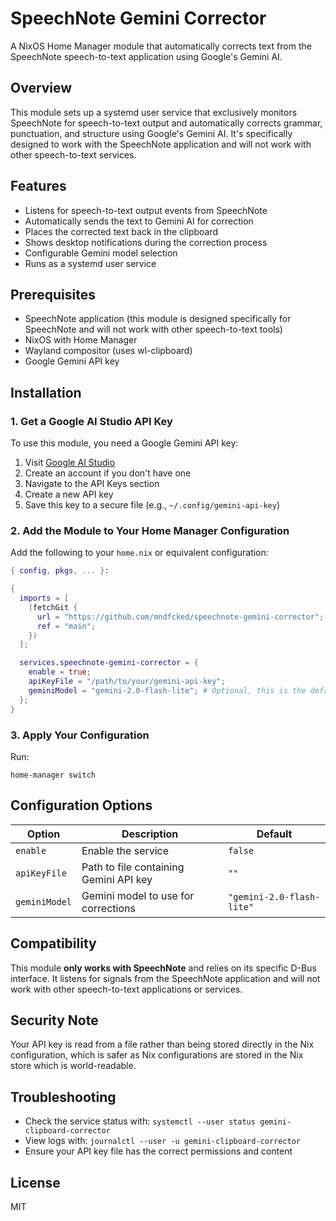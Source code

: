 # SpeechNote Gemini Corrector

A NixOS Home Manager module that automatically corrects text from the SpeechNote speech-to-text application using Google's Gemini AI.

## Overview

This module sets up a systemd user service that exclusively monitors SpeechNote for speech-to-text output and automatically corrects grammar, punctuation, and structure using Google's Gemini AI. It's specifically designed to work with the SpeechNote application and will not work with other speech-to-text services.

## Features

- Listens for speech-to-text output events from SpeechNote
- Automatically sends the text to Gemini AI for correction
- Places the corrected text back in the clipboard
- Shows desktop notifications during the correction process
- Configurable Gemini model selection
- Runs as a systemd user service

## Prerequisites

- SpeechNote application (this module is designed specifically for SpeechNote and will not work with other speech-to-text tools)
- NixOS with Home Manager
- Wayland compositor (uses wl-clipboard)
- Google Gemini API key

## Installation

### 1. Get a Google AI Studio API Key

To use this module, you need a Google Gemini API key:

1. Visit [Google AI Studio](https://aistudio.google.com/)
2. Create an account if you don't have one
3. Navigate to the API Keys section
4. Create a new API key
5. Save this key to a secure file (e.g., `~/.config/gemini-api-key`)

### 2. Add the Module to Your Home Manager Configuration

Add the following to your `home.nix` or equivalent configuration:

```nix
{ config, pkgs, ... }:

{
  imports = [
    (fetchGit {
      url = "https://github.com/mndfcked/speechnote-gemini-corrector";
      ref = "main";
    })
  ];

  services.speechnote-gemini-corrector = {
    enable = true;
    apiKeyFile = "/path/to/your/gemini-api-key";
    geminiModel = "gemini-2.0-flash-lite"; # Optional, this is the default
  };
}
```

### 3. Apply Your Configuration

Run:

```
home-manager switch
```

## Configuration Options

| Option | Description | Default |
|--------|-------------|---------|
| `enable` | Enable the service | `false` |
| `apiKeyFile` | Path to file containing Gemini API key | `""` |
| `geminiModel` | Gemini model to use for corrections | `"gemini-2.0-flash-lite"` |

## Compatibility

This module **only works with SpeechNote** and relies on its specific D-Bus interface. It listens for signals from the SpeechNote application and will not work with other speech-to-text applications or services.

## Security Note

Your API key is read from a file rather than being stored directly in the Nix configuration, which is safer as Nix configurations are stored in the Nix store which is world-readable.

## Troubleshooting

- Check the service status with: `systemctl --user status gemini-clipboard-corrector`
- View logs with: `journalctl --user -u gemini-clipboard-corrector`
- Ensure your API key file has the correct permissions and content

## License

MIT